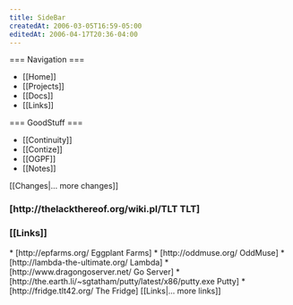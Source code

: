 ```yaml
---
title: SideBar
createdAt: 2006-03-05T16:59-05:00
editedAt: 2006-04-17T20:36-04:00
---
```


=== Navigation ===
* [[Home]]
* [[Projects]]
* [[Docs]]
* [[Links]]

=== GoodStuff ===
* [[Continuity]]
* [[Contize]]
* [[OGPF]]
* [[Notes]]

<SimpleChanges>[[Changes|... more changes]]

<h3>[http://thelackthereof.org/wiki.pl/TLT TLT]</h3><Calendar>

<h3>[[Links]]</h3>
* [http://epfarms.org/ Eggplant Farms]
* [http://oddmuse.org/ OddMuse]
* [http://lambda-the-ultimate.org/ Lambda]
* [http://www.dragongoserver.net/ Go Server]
* [http://the.earth.li/~sgtatham/putty/latest/x86/putty.exe Putty]
* [http://fridge.tlt42.org/ The Fridge]
[[Links|... more links]]

